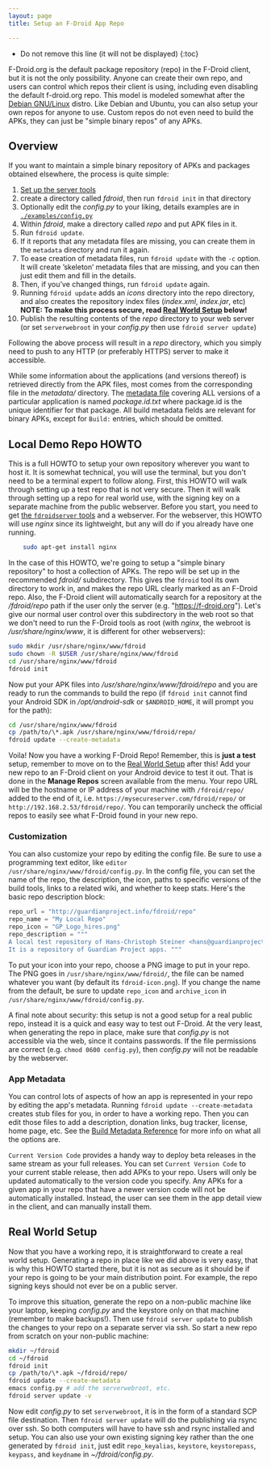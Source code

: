 ```yaml
---
layout: page
title: Setup an F-Droid App Repo

---
```


* Do not remove this line (it will not be displayed)
{:toc}

F-Droid.org is the default package repository (repo) in the F-Droid
client, but it is not the only possibility. Anyone can create their
own repo, and users can control which repos their client is using,
including even disabling the default f-droid.org repo. This model is
modeled somewhat after the [Debian GNU/Linux](https://www.debian.org)
distro.  Like Debian and Ubuntu, you can also setup your own repos for
anyone to use.  Custom repos do not even need to build the APKs, they
can just be "simple binary repos" of any APKs.


## Overview

If you want to maintain a simple binary repository of APKs and
packages obtained elsewhere, the process is quite simple:

1.  [Set up the server tools](../Installing_the_Server_and_Repo_Tools)
2.  create a directory called _fdroid_, then run `fdroid init` in that directory
3.  Optionally edit the _config.py_ to your liking, details examples
    are in
    [`./examples/config.py`](https://gitlab.com/fdroid/fdroidserver/blob/master/examples/config.py)
4.  Within _fdroid_, make a directory called _repo_ and put APK files in it.
5.  Run `fdroid update`.
6.  If it reports that any metadata files are missing, you can create
    them in the `metadata` directory and run it again.
7.  To ease creation of metadata files, run `fdroid update` with the
    `-c` option. It will create ’skeleton’ metadata files that are
    missing, and you can then just edit them and fill in the details.
8.  Then, if you’ve changed things, run `fdroid update` again.
9.  Running `fdroid update` adds an _icons_ directory into the repo
    directory, and also creates the repository index files
    (_index.xml_, _index.jar_, etc) __NOTE: To make this process
    secure, read [Real World Setup](#real-world-setup) below!__
0.  Publish the resulting contents of the _repo_ directory
    to your web server (or set `serverwebroot` in your _config.py_
    then use `fdroid server update`)

Following the above process will result in a _repo_ directory, which you
simply need to push to any HTTP (or preferably HTTPS) server to make it
accessible.

While some information about the applications (and versions thereof)
is retrieved directly from the APK files, most comes from the
corresponding file in the _metadata/_ directory. The
[metadata file](../Build_Metadata_Reference) covering ALL versions of
a particular application is named _package.id.txt_ where package.id is
the unique identifier for that package.  All build metadata fields are
relevant for binary APKs, except for `Build:` entries, which should be
omitted.


## Local Demo Repo HOWTO

This is a full HOWTO to setup your own repository wherever you want
to host it. It is somewhat technical, you will use the terminal, but
you don't need to be a terminal expert to follow along. First, this
HOWTO will walk through setting up a test repo that is not very
secure. Then it will walk through setting up a repo for real world
use, with the signing key on a separate machine from the public
webserver. Before you start, you need to get
[the `fdroidserver` tools](https://f-droid.org/wiki/page/Installing_the_Server/Repo_Tools)
and a webserver. For the webserver, this HOWTO will use _nginx_ since
its lightweight, but any will do if you already have one running.

```bash
    sudo apt-get install nginx
```

In the case of this HOWTO, we're going to setup a "simple binary
repository" to host a collection of APKs. The repo will be set up in
the recommended _fdroid/_ subdirectory. This gives the `fdroid` tool
its own directory to work in, and makes the repo URL clearly marked as
an F-Droid repo. Also, the F-Droid client will automatically search for
a repository at the _/fdroid/repo_ path if the user only the server
(e.g. "https://f-droid.org"). Let's give our normal user control
over this subdirectory in the web root so that we don't need to run
the F-Droid tools as root (with _nginx_, the webroot is
_/usr/share/nginx/www_, it is different for other webservers):

```bash
sudo mkdir /usr/share/nginx/www/fdroid
sudo chown -R $USER /usr/share/nginx/www/fdroid
cd /usr/share/nginx/www/fdroid
fdroid init
```

Now put your APK files into _/usr/share/nginx/www/fdroid/repo_ and you
are ready to run the commands to build the repo (if `fdroid init`
cannot find your Android SDK in _/opt/android-sdk_ or `$ANDROID_HOME`,
it will prompt you for the path):

```bash
cd /usr/share/nginx/www/fdroid
cp /path/to/\*.apk /usr/share/nginx/www/fdroid/repo/
fdroid update --create-metadata
```

Voila! Now you have a working F-Droid Repo! Remember, this is __just a
test__ setup, remember to move on to the
[Real World Setup](#real-world-setup) after this! Add your new repo to
an F-Droid client on your Android device to test it out. That is done
in the __Manage Repos__ screen available from the menu. Your repo URL
will be the hostname or IP address of your machine with
`/fdroid/repo/` added to the end of it, i.e.
`https://mysecureserver.com/fdroid/repo/` or
`http://192.168.2.53/fdroid/repo/`. You can temporarily uncheck the
official repos to easily see what F-Droid found in your new repo.

### Customization

You can also customize your repo by editing the config file. Be sure to
use a programming text editor, like `editor
/usr/share/nginx/www/fdroid/config.py`. In the config file,
you can set the name of the repo, the description, the icon, paths to
specific versions of the build tools, links to a related wiki, and
whether to keep stats. Here's the basic repo description block:

```python
repo_url = "http://guardianproject.info/fdroid/repo"
repo_name = "My Local Repo"
repo_icon = "GP_Logo_hires.png"
repo_description = """
A local test repository of Hans-Christoph Steiner <hans@guardianproject.info>.
It is a repository of Guardian Project apps. """
```

To put your icon into your repo, choose a PNG image to put in your
repo.  The PNG goes in `/usr/share/nginx/www/fdroid/`, the file can be
named whatever you want (by default its `fdroid-icon.png`). If you
change the name from the default, be sure to update `repo_icon` and
`archive_icon` in `/usr/share/nginx/www/fdroid/config.py`.

A final note about security: this setup is not a good setup for a real
public repo, instead it is a quick and easy way to test out F-Droid. At
the very least, when generating the repo in place, make sure that
_config.py_ is not accessible via the web, since it contains
passwords. If the file permissions are correct (e.g.  `chmod 0600
config.py`), then _config.py_ will not be readable by the webserver.


### App Metadata

You can control lots of aspects of how an app is represented in your
repo by editing the app's metadata. Running `fdroid update
--create-metadata` creates stub files for you, in order to have a
working repo. Then you can edit those files to add a description,
donation links, bug tracker, license, home page, etc. See the
[Build Metadata Reference](../Build_Metadata_Reference) for more info
on what all the options are.

`Current Version Code` provides a handy way to
deploy beta releases in the same stream as your full releases. You can
set `Current Version Code` to your current stable
release, then add APKs to your repo. Users will only be updated
automatically to the version code you specify. Any APKs for a given app
in your repo that have a newer version code will not be automatically
installed. Instead, the user can see them in the app detail view in the
client, and can manually install them.


## Real World Setup

Now that you have a working repo, it is straightforward to create a real
world setup. Generating a repo in place like we did above is very easy,
that is why this HOWTO started there, but it is not as secure as it
should be if your repo is going to be your main distribution point. For
example, the repo signing keys should not ever be on a public server.

To improve this situation, generate the repo on a non-public machine
like your laptop, keeping _config.py_ and the
keystore only on that machine (remember to make backups!). Then use
`fdroid server update` to publish the changes to
your repo on a separate server via ssh. So start a new repo from scratch
on your non-public machine:

```bash
mkdir ~/fdroid
cd ~/fdroid
fdroid init
cp /path/to/\*.apk ~/fdroid/repo/
fdroid update --create-metadata
emacs config.py # add the serverwebroot, etc.
fdroid server update -v
```

Now edit _config.py_ to set `serverwebroot`, it is in the form of a
standard SCP file destination. Then `fdroid server update` will do the
publishing via rsync over ssh. So both computers will have to have ssh
and rsync installed and setup. You can also use your own existing
signing key rather than the one generated by `fdroid init`, just edit
`repo_keyalias`, `keystore`, `keystorepass`, `keypass`, and
`keydname` in _~/fdroid/config.py_.



